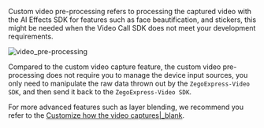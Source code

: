 
Custom video pre-processing refers to processing the captured video with the AI Effects SDK for features such as face beautification, and stickers, this might be needed when the Video Call SDK does not meet your development requirements.

<img src="/Pics/Common/ZegoExpressEngine/video_preprocessing_en.png" alt="video_pre-processing">  


Compared to the custom video capture feature, 
the custom video pre-processing does not require you to manage the device input sources, you only need to manipulate the raw data thrown out by the `ZegoExpress-Video SDK`, and then send it back to the `ZegoExpress-Video SDK`.
 
<div class="mk-hint">
 
For more advanced features such as layer blending, we recommend you refer to the [Customize how the video captures\|_blank](!VideoAdvanced/CustomVideoCapture).  	 
</div>






